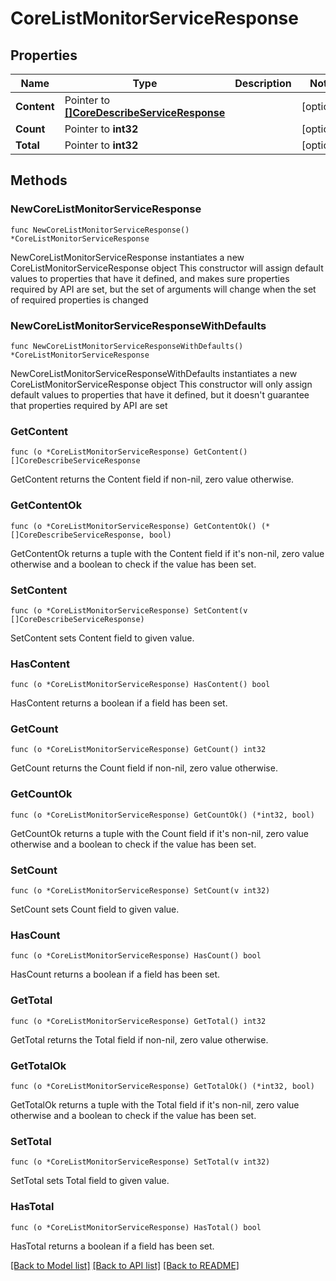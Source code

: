 # CoreListMonitorServiceResponse

## Properties

Name | Type | Description | Notes
------------ | ------------- | ------------- | -------------
**Content** | Pointer to [**[]CoreDescribeServiceResponse**](CoreDescribeServiceResponse.md) |  | [optional] 
**Count** | Pointer to **int32** |  | [optional] 
**Total** | Pointer to **int32** |  | [optional] 

## Methods

### NewCoreListMonitorServiceResponse

`func NewCoreListMonitorServiceResponse() *CoreListMonitorServiceResponse`

NewCoreListMonitorServiceResponse instantiates a new CoreListMonitorServiceResponse object
This constructor will assign default values to properties that have it defined,
and makes sure properties required by API are set, but the set of arguments
will change when the set of required properties is changed

### NewCoreListMonitorServiceResponseWithDefaults

`func NewCoreListMonitorServiceResponseWithDefaults() *CoreListMonitorServiceResponse`

NewCoreListMonitorServiceResponseWithDefaults instantiates a new CoreListMonitorServiceResponse object
This constructor will only assign default values to properties that have it defined,
but it doesn't guarantee that properties required by API are set

### GetContent

`func (o *CoreListMonitorServiceResponse) GetContent() []CoreDescribeServiceResponse`

GetContent returns the Content field if non-nil, zero value otherwise.

### GetContentOk

`func (o *CoreListMonitorServiceResponse) GetContentOk() (*[]CoreDescribeServiceResponse, bool)`

GetContentOk returns a tuple with the Content field if it's non-nil, zero value otherwise
and a boolean to check if the value has been set.

### SetContent

`func (o *CoreListMonitorServiceResponse) SetContent(v []CoreDescribeServiceResponse)`

SetContent sets Content field to given value.

### HasContent

`func (o *CoreListMonitorServiceResponse) HasContent() bool`

HasContent returns a boolean if a field has been set.

### GetCount

`func (o *CoreListMonitorServiceResponse) GetCount() int32`

GetCount returns the Count field if non-nil, zero value otherwise.

### GetCountOk

`func (o *CoreListMonitorServiceResponse) GetCountOk() (*int32, bool)`

GetCountOk returns a tuple with the Count field if it's non-nil, zero value otherwise
and a boolean to check if the value has been set.

### SetCount

`func (o *CoreListMonitorServiceResponse) SetCount(v int32)`

SetCount sets Count field to given value.

### HasCount

`func (o *CoreListMonitorServiceResponse) HasCount() bool`

HasCount returns a boolean if a field has been set.

### GetTotal

`func (o *CoreListMonitorServiceResponse) GetTotal() int32`

GetTotal returns the Total field if non-nil, zero value otherwise.

### GetTotalOk

`func (o *CoreListMonitorServiceResponse) GetTotalOk() (*int32, bool)`

GetTotalOk returns a tuple with the Total field if it's non-nil, zero value otherwise
and a boolean to check if the value has been set.

### SetTotal

`func (o *CoreListMonitorServiceResponse) SetTotal(v int32)`

SetTotal sets Total field to given value.

### HasTotal

`func (o *CoreListMonitorServiceResponse) HasTotal() bool`

HasTotal returns a boolean if a field has been set.


[[Back to Model list]](../README.md#documentation-for-models) [[Back to API list]](../README.md#documentation-for-api-endpoints) [[Back to README]](../README.md)


